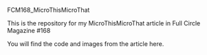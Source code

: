 FCM168_MicroThisMicroThat



This is the repository for my MicroThisMicroThat article in Full Circle Magazine #168

You will find the code and images from the article here.
